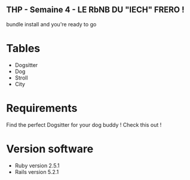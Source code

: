 ## THP - Semaine 4 - LE RbNB DU "IECH" FRERO !

bundle install and you're ready to go

# Tables

   - Dogsitter
   - Dog
   - Stroll
   - City

# Requirements

Find the perfect Dogsitter for your dog buddy ! Check this out !

# Version software

   - Ruby version 2.5.1
   - Rails version 5.2.1
